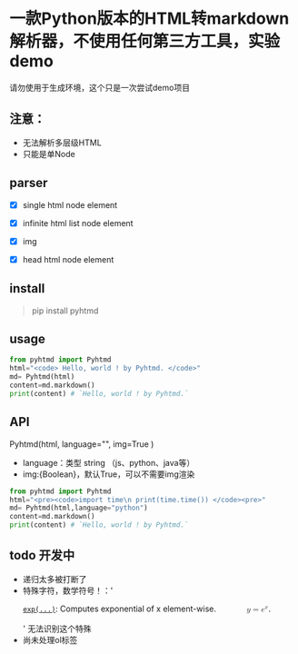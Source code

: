 # 一款Python版本的HTML转markdown解析器，不使用任何第三方工具，实验demo

请勿使用于生成环境，这个只是一次尝试demo项目

## 注意：

- 无法解析多层级HTML
- 只能是单Node


## parser
- [x] single html node element
- [x] infinite html list node element
- [x] img
- [x] head html node element


## install 

> pip install pyhtmd


## usage

```python
from pyhtmd import Pyhtmd
html="<code> Hello, world ! by Pyhtmd. </code>"
md= Pyhtmd(html)
content=md.markdown()
print(content) # `Hello, world ! by Pyhtmd.`
```

## API
Pyhtmd(html,
 language="",
 img=True
)

- language：类型 string （js、python、java等）
- img:{Boolean}，默认True，可以不需要img渲染
```python
from pyhtmd import Pyhtmd
html="<pre><code>import time\n print(time.time()) </code><pre>"
md= Pyhtmd(html,language="python")
content=md.markdown()
print(content) # `Hello, world ! by Pyhtmd.`
```

## todo 开发中 
- 递归太多被打断了
- 特殊字符，数学符号！：'<p><a href="https://tensorflow.google.cn/api_docs/python/tf/math/exp"><code translate="no" dir="ltr">exp(...)</code></a>: Computes exponential of x element-wise.  <span class="MathJax_Preview" style="color: inherit;"></span><span class="MathJax_SVG" id="MathJax-Element-1-Frame" tabindex="0" data-mathml="<math xmlns=&quot;http://www.w3.org/1998/Math/MathML&quot;><mi>y</mi><mo>=</mo><msup><mi>e</mi><mi>x</mi></msup></math>" role="presentation" style="font-size: 100%; display: inline-block; position: relative;"><svg xmlns:xlink="http://www.w3.org/1999/xlink" width="6.51ex" height="2.494ex" viewBox="0 -766.3 2802.9 1074" role="img" focusable="false" style="vertical-align: -0.715ex;" aria-hidden="true"><g stroke="currentColor" fill="currentColor" stroke-width="0" transform="matrix(1 0 0 -1 0 0)"><use xlink:href="#MJMATHI-79" x="0" y="0"></use><use xlink:href="#MJMAIN-3D" x="775" y="0"></use><g transform="translate(1831,0)"><use xlink:href="#MJMATHI-65" x="0" y="0"></use><use transform="scale(0.707)" xlink:href="#MJMATHI-78" x="659" y="513"></use></g></g></svg><span class="MJX_Assistive_MathML" role="presentation"><math xmlns="http://www.w3.org/1998/Math/MathML"><mi>y</mi><mo>=</mo><msup><mi>e</mi><mi>x</mi></msup></math></span></span><script type="math/tex" id="MathJax-Element-1">y = e^x</script>.</p>' 无法识别这个特殊
- 尚未处理ol标签
